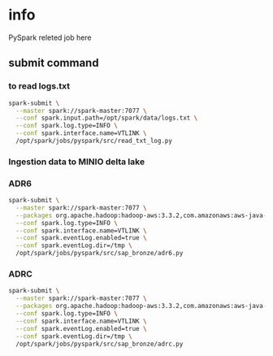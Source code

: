 # info 
PySpark releted job here 

## submit command 

### to read logs.txt 
```sh 
spark-submit \
  --master spark://spark-master:7077 \
  --conf spark.input.path=/opt/spark/data/logs.txt \
  --conf spark.log.type=INFO \
  --conf spark.interface.name=VTLINK \
  /opt/spark/jobs/pyspark/src/read_txt_log.py
```

### Ingestion data to  MINIO delta lake
### ADR6 
```sh 
spark-submit \
  --master spark://spark-master:7077 \
  --packages org.apache.hadoop:hadoop-aws:3.3.2,com.amazonaws:aws-java-sdk-bundle:1.12.262 \
  --conf spark.log.type=INFO \
  --conf spark.interface.name=VTLINK \
  --conf spark.eventLog.enabled=true \
  --conf spark.eventLog.dir=/tmp \
  /opt/spark/jobs/pyspark/src/sap_bronze/adr6.py
``` 

### ADRC 
```sh 
spark-submit \
  --master spark://spark-master:7077 \
  --packages org.apache.hadoop:hadoop-aws:3.3.2,com.amazonaws:aws-java-sdk-bundle:1.12.262 \
  --conf spark.log.type=INFO \
  --conf spark.interface.name=VTLINK \
  --conf spark.eventLog.enabled=true \
  --conf spark.eventLog.dir=/tmp \
  /opt/spark/jobs/pyspark/src/sap_bronze/adrc.py
```